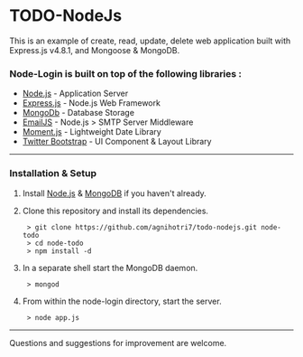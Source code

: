 TODO-NodeJs
=============
This is an example of create, read, update, delete web application built with Express.js v4.8.1, and Mongoose & MongoDB.

### Node-Login is built on top of the following libraries :

* [Node.js](http://nodejs.org/) - Application Server
* [Express.js](http://expressjs.com/) - Node.js Web Framework
* [MongoDb](http://www.mongodb.org/) - Database Storage
* [EmailJS](http://github.com/eleith/emailjs) - Node.js > SMTP Server Middleware
* [Moment.js](http://momentjs.com/) - Lightweight Date Library
* [Twitter Bootstrap](http://twitter.github.com/bootstrap/) - UI Component & Layout Library
***

### Installation & Setup
1. Install [Node.js](https://nodejs.org/) & [MongoDB](https://www.mongodb.org/) if you haven't already.
2. Clone this repository and install its dependencies.

        > git clone https://github.com/agnihotri7/todo-nodejs.git node-todo
        > cd node-todo
        > npm install -d

4. In a separate shell start the MongoDB daemon.

        > mongod

5. From within the node-login directory, start the server.

        > node app.js

---

Questions and suggestions for improvement are welcome.
